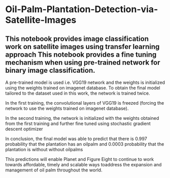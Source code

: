 # Oil-Palm-Plantation-Detection-via-Satellite-Images
This notebook provides image classification work on satellite images using transfer learning approach
This notebook provides a fine tuning mechanism when using pre-trained network for binary image classification.
-----------
A pre-trained model is used i.e. VGG19 network and the weights is initialized using the weights trained on imagenet database.
To obtain the final model tailored to the dataset used in this work, the network is trained twice.

In the first training, the convolutional layers of VGG19 is freezed (forcing the network to use the weights trained on imagenet database).

In the second training, the network is initialized with the weights obtained from the first training and further fine tuned using stochastic gradient descent optimizer

In conclusion, the final model was able to predict that there is 0.997 probability that the plantation has an oilpalm and 0.0003 probability that the plantation is without without oilpalms

This predictions will enable Planet and Figure Eight to continue to work towards affordable, timely and scalable ways toaddress the expansion and management of oil palm throughout the world.
